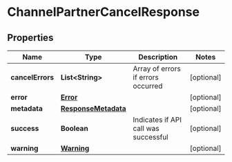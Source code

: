 
# ChannelPartnerCancelResponse

## Properties
Name | Type | Description | Notes
------------ | ------------- | ------------- | -------------
**cancelErrors** | **List&lt;String&gt;** | Array of errors if errors occurred |  [optional]
**error** | [**Error**](Error.md) |  |  [optional]
**metadata** | [**ResponseMetadata**](ResponseMetadata.md) |  |  [optional]
**success** | **Boolean** | Indicates if API call was successful |  [optional]
**warning** | [**Warning**](Warning.md) |  |  [optional]




